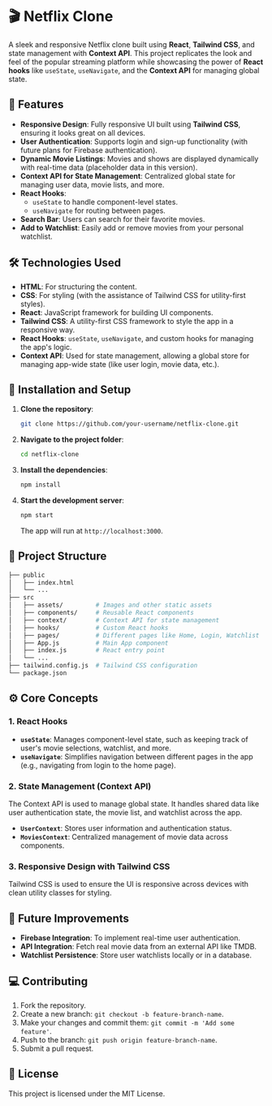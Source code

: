
# 🎬 Netflix Clone

A sleek and responsive Netflix clone built using **React**, **Tailwind CSS**, and state management with **Context API**. This project replicates the look and feel of the popular streaming platform while showcasing the power of **React hooks** like `useState`, `useNavigate`, and the **Context API** for managing global state.

## 🌟 Features

- **Responsive Design**: Fully responsive UI built using **Tailwind CSS**, ensuring it looks great on all devices.
- **User Authentication**: Supports login and sign-up functionality (with future plans for Firebase authentication).
- **Dynamic Movie Listings**: Movies and shows are displayed dynamically with real-time data (placeholder data in this version).
- **Context API for State Management**: Centralized global state for managing user data, movie lists, and more.
- **React Hooks**: 
  - `useState` to handle component-level states.
  - `useNavigate` for routing between pages.
- **Search Bar**: Users can search for their favorite movies.
- **Add to Watchlist**: Easily add or remove movies from your personal watchlist.

## 🛠️ Technologies Used

- **HTML**: For structuring the content.
- **CSS**: For styling (with the assistance of Tailwind CSS for utility-first styles).
- **React**: JavaScript framework for building UI components.
- **Tailwind CSS**: A utility-first CSS framework to style the app in a responsive way.
- **React Hooks**: `useState`, `useNavigate`, and custom hooks for managing the app's logic.
- **Context API**: Used for state management, allowing a global store for managing app-wide state (like user login, movie data, etc.).

## 🚀 Installation and Setup

1. **Clone the repository**:
   ```bash
   git clone https://github.com/your-username/netflix-clone.git
   ```
2. **Navigate to the project folder**:
   ```bash
   cd netflix-clone
   ```
3. **Install the dependencies**:
   ```bash
   npm install
   ```
4. **Start the development server**:
   ```bash
   npm start
   ```
   The app will run at `http://localhost:3000`.

## 📁 Project Structure

```bash
├── public
│   ├── index.html
│   └── ...
├── src
│   ├── assets/         # Images and other static assets
│   ├── components/     # Reusable React components
│   ├── context/        # Context API for state management
│   ├── hooks/          # Custom React hooks
│   ├── pages/          # Different pages like Home, Login, Watchlist
│   ├── App.js          # Main App component
│   ├── index.js        # React entry point
│   └── ...
├── tailwind.config.js  # Tailwind CSS configuration
└── package.json
```

## ⚙️ Core Concepts

### 1. **React Hooks**
   - **`useState`**: Manages component-level state, such as keeping track of user's movie selections, watchlist, and more.
   - **`useNavigate`**: Simplifies navigation between different pages in the app (e.g., navigating from login to the home page).
   
### 2. **State Management (Context API)**
   The Context API is used to manage global state. It handles shared data like user authentication state, the movie list, and watchlist across the app.

   - **`UserContext`**: Stores user information and authentication status.
   - **`MoviesContext`**: Centralized management of movie data across components.

### 3. **Responsive Design with Tailwind CSS**
   Tailwind CSS is used to ensure the UI is responsive across devices with clean utility classes for styling.
   

## 🔮 Future Improvements

- **Firebase Integration**: To implement real-time user authentication.
- **API Integration**: Fetch real movie data from an external API like TMDB.
- **Watchlist Persistence**: Store user watchlists locally or in a database.

## 💻 Contributing

1. Fork the repository.
2. Create a new branch: `git checkout -b feature-branch-name`.
3. Make your changes and commit them: `git commit -m 'Add some feature'`.
4. Push to the branch: `git push origin feature-branch-name`.
5. Submit a pull request.

## 📝 License

This project is licensed under the MIT License.
